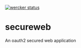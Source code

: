 [![wercker status](https://app.wercker.com/status/6d5c76323e77b740299eab8633b6c73a/m "wercker status")](https://app.wercker.com/project/bykey/6d5c76323e77b740299eab8633b6c73a)

# secureweb
An oauth2 secured web application
